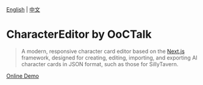 [English](README.md) | [中文](README.zh.md)

# CharacterEditor by OoCTalk

> A modern, responsive character card editor based on the [Next.js](https://nextjs.org/) framework, designed for creating, editing, importing, and exporting AI character cards in JSON format, such as those for SillyTavern.

[Online Demo](https://ce.ooctalk.com)
